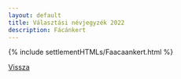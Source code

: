 ```yaml
---
layout: default
title: Választási névjegyzék 2022
description: Fácánkert
---
```


{% include settlementHTMLs/Faacaankert.html %}

[Vissza](./)